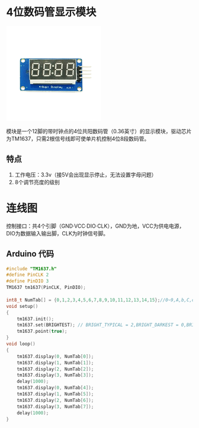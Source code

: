# 4位数码管显示模块

![](/assets/4weishuma.png)

模块是一个12脚的带时钟点的4位共阳数码管（0.36英寸）的显示模块，驱动芯片为TM1637，只需2根信号线即可使单片机控制4位8段数码管。

## 特点

1. 工作电压：3.3v（接5V会出现显示停止，无法设置字母问题）
2. 8个调节亮度的级别

# 连线图

控制接口：共4个引脚（GND·VCC·DIO·CLK），GND为地，VCC为供电电源，DIO为数据输入输出脚，CLK为时钟信号脚。

## Arduino 代码

```cpp
#include "TM1637.h"
#define PinCLK 2
#define PinDIO 3
TM1637 tm1637(PinCLK, PinDIO);

int8_t NumTab[] = {0,1,2,3,4,5,6,7,8,9,10,11,12,13,14,15};//0~9,A,b,C,d,E,F
void setup()
{
    tm1637.init();
    tm1637.set(BRIGHTEST); // BRIGHT_TYPICAL = 2,BRIGHT_DARKEST = 0,BRIGHTEST = 7;
    tm1637.point(true);
}
void loop()
{
    tm1637.display(0, NumTab[0]);
    tm1637.display(1, NumTab[1]);
    tm1637.display(2, NumTab[2]);
    tm1637.display(3, NumTab[3]);
    delay(1000);
    tm1637.display(0, NumTab[4]);
    tm1637.display(1, NumTab[5]);
    tm1637.display(2, NumTab[6]);
    tm1637.display(3, NumTab[7]);
    delay(1000);
}
```



